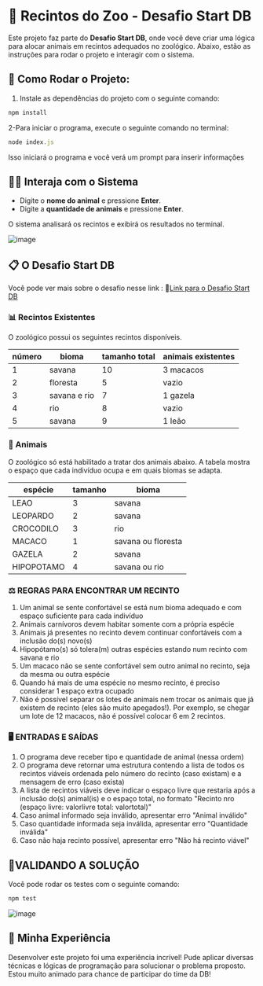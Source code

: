 # 🦁 Recintos do Zoo - Desafio Start DB

Este projeto faz parte do **Desafio Start DB**, onde você deve criar uma lógica para alocar animais em recintos adequados no zoológico. Abaixo, estão as instruções para rodar o projeto e interagir com o sistema.

## 🚀 Como Rodar o Projeto:

1. Instale as dependências do projeto com o seguinte comando:

```javascript
npm install
```
2-Para iniciar o programa, execute o seguinte comando no terminal:

```javascript
node index.js
```
Isso iniciará o programa e você verá um prompt para inserir informações

## 🧑‍💻 Interaja com o Sistema

* Digite o **nome do animal** e pressione **Enter**.
* Digite a **quantidade de animais** e pressione **Enter**.

O sistema analisará os recintos e exibirá os resultados no terminal.

   ![image](https://github.com/user-attachments/assets/d6b75894-52b3-44e3-bd94-371f9e3eb2b3)

## 📋 O Desafio Start DB
 Você pode ver mais sobre o desafio nesse link :
🔗[Link para o Desafio Start DB](https://dev.azure.com/db-tecnologia/_git/StartDB2024)

### 📊 Recintos Existentes

 O zoológico possui os seguintes recintos disponíveis.

  | número    | bioma             | tamanho total |  animais existentes |
  |-----------|-------------------|---------------|---------------------|
  | 1         | savana            |   10          |   3 macacos         |
  | 2         | floresta          |    5          |   vazio             |
  | 3         | savana e rio      |    7          |  1 gazela           |
  | 4         | rio               |    8          |   vazio             |
  | 5         | savana            |    9          |  1 leão             |

### 🦓 Animais

 O zoológico só está habilitado a tratar dos animais abaixo.
 A tabela mostra o espaço que cada indivíduo ocupa e em quais biomas se adapta.

  | espécie    | tamanho | bioma                |
  |------------|---------|----------------------|
  | LEAO       |   3     |  savana              |
  | LEOPARDO   |   2     |  savana              |
  | CROCODILO  |   3     |  rio                 |
  | MACACO     |   1     |  savana ou floresta  |
  | GAZELA     |   2     |  savana              |
  | HIPOPOTAMO |   4     |  savana ou rio       |

### ⚖️ REGRAS PARA ENCONTRAR UM RECINTO

1) Um animal se sente confortável se está num bioma adequado e com espaço suficiente para cada indivíduo
2) Animais carnívoros devem habitar somente com a própria espécie
3) Animais já presentes no recinto devem continuar confortáveis com a inclusão do(s) novo(s)
4) Hipopótamo(s) só tolera(m) outras espécies estando num recinto com savana e rio
5) Um macaco não se sente confortável sem outro animal no recinto, seja da mesma ou outra espécie
6) Quando há mais de uma espécie no mesmo recinto, é preciso considerar 1 espaço extra ocupado
7) Não é possível separar os lotes de animais nem trocar os animais que já existem de recinto (eles são muito apegados!).
Por exemplo, se chegar um lote de 12 macacos, não é possível colocar 6 em 2 recintos.

### 🖥️ ENTRADAS E SAÍDAS

1) O programa deve receber tipo e quantidade de animal (nessa ordem)
2) O programa deve retornar uma estrutura contendo a lista de todos os recintos viáveis ordenada pelo número do recinto (caso existam) e a mensagem de erro (caso exista)
3) A lista de recintos viáveis deve indicar o espaço livre que restaria após a inclusão do(s) animal(is) e o espaço total, no formato "Recinto nro (espaço livre: valorlivre total: valortotal)"
4) Caso animal informado seja inválido, apresentar erro "Animal inválido"
5) Caso quantidade informada seja inválida, apresentar erro "Quantidade inválida"
6) Caso não haja recinto possível, apresentar erro "Não há recinto viável"


## 🧪VALIDANDO A SOLUÇÃO

Você pode rodar os testes com o seguinte comando:
```bash
npm test
```
![image](https://github.com/user-attachments/assets/71055a17-0e29-4446-b772-8a48143309d8)

## 🎯 Minha Experiência

Desenvolver este projeto foi uma experiência incrível! Pude aplicar diversas técnicas e lógicas de programação para solucionar o problema proposto. Estou muito animado para chance de participar do time da DB!
  


